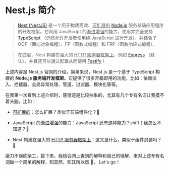 # Nest.js 简介

> [Nest (NestJS)](https://nestjs.bootcss.com/) 是一个用于构建高效、<u>可扩展的</u> [Node.js](https://nodejs.org/en) 服务器端应用程序的开发框架。它利用 JavaScript 的<u>渐进增强</u>的能力，使用并完全支持 [TypeScript](https://www.typescriptlang.org/) （仍然允许开发者使用纯 JavaScript 进行开发），并结合了 OOP（面向对象编程）、FP（函数式编程）和 FRP（函数响应式编程）。

> 在底层，Nest 构建在强大的 <u>HTTP 服务器框架上</u>，例如 [Express](https://expressjs.com/) （默认），并且还可以通过配置从而使用 [Fastify](https://github.com/fastify/fastify)！

上述内容是 Nest.js 官网的介绍，简单来说，Nest.js 是一个基于 TypeScript 构建的 **Node.js 服务端开发框架**。它提供了很多开箱即用的功能，比如：依赖注入、拦截器、全局异常处理、管道、过滤器、模块化等等。

在我第一次看到上述介绍时，感觉还是比较抽象的，尤其有几个专有名词让我摸不着头脑，比如：

- <u>可扩展的</u>：怎么扩展？类似于前端组件化？🤔️

- JavaScript 的<u>渐进增强</u>的能力：JavaScript 还有这种能力？shift！我怎么不知道？🤨

- Nest 构建在强大的 <u>HTTP 服务器框架上</u>：这又是什么，类似于组件封装吗？🧐

磨刀不误砍柴工，接下来，我结合网上查到的解释和自己的理解，来对上述专有名词做一个简单的解释，知其然，知其所以然 👀， Let's go！
